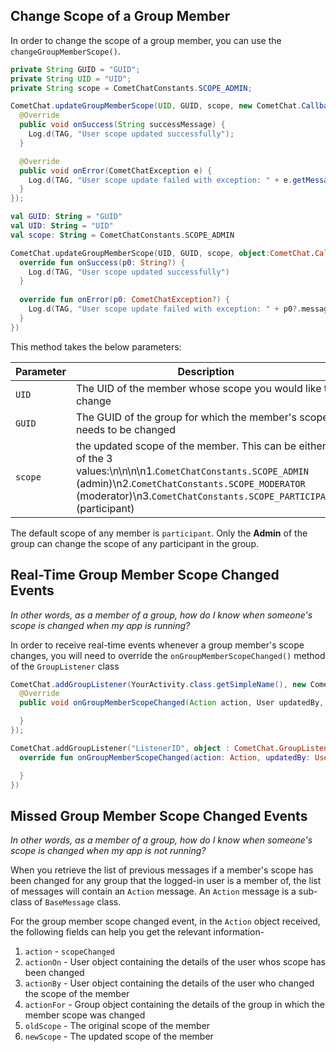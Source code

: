 ## Change Scope of a Group Member

In order to change the scope of a group member, you can use the `changeGroupMemberScope()`.

```java
private String GUID = "GUID";
private String UID = "UID";
private String scope = CometChatConstants.SCOPE_ADMIN;

CometChat.updateGroupMemberScope(UID, GUID, scope, new CometChat.CallbackListener<String>() {
  @Override
  public void onSuccess(String successMessage) {
    Log.d(TAG, "User scope updated successfully");
  }

  @Override
  public void onError(CometChatException e) {
    Log.d(TAG, "User scope update failed with exception: " + e.getMessage());
  }
});
```

```kotlin
val GUID: String = "GUID"
val UID: String = "UID"
val scope: String = CometChatConstants.SCOPE_ADMIN

CometChat.updateGroupMemberScope(UID, GUID, scope, object:CometChat.CallbackListener<String>(){
  override fun onSuccess(p0: String?) {
    Log.d(TAG, "User scope updated successfully")
  }
  
  override fun onError(p0: CometChatException?) {
    Log.d(TAG, "User scope update failed with exception: " + p0?.message)
  }
})
```



This method takes the below parameters:

| Parameter | Description | 
| ---- | ---- | 
| `UID` | The UID of the member whose scope you would like to change | 
| `GUID` | The GUID of the group for which the member's scope needs to be changed | 
| `scope` | the updated scope of the member. This can be either of the 3 values:\n\n\n\n1.`CometChatConstants.SCOPE_ADMIN` (admin)\n2.`CometChatConstants.SCOPE_MODERATOR` (moderator)\n3.`CometChatConstants.SCOPE_PARTICIPANT` (participant) | 


The default scope of any member is `participant`. Only the **Admin** of the group can change the scope of any participant in the group.

## Real-Time Group Member Scope Changed Events

_In other words, as a member of a group, how do I know when someone's scope is changed when my app is running?_

In order to receive real-time events whenever a group member's scope changes, you will need to override the `onGroupMemberScopeChanged()` method of the `GroupListener` class

```java
CometChat.addGroupListener(YourActivity.class.getSimpleName(), new CometChat.GroupListener() {
  @Override
  public void onGroupMemberScopeChanged(Action action, User updatedBy, User updatedUser, String scopeChangedTo, String scopeChangedFrom, Group group) {

  }
});
```

```kotlin
CometChat.addGroupListener("ListenerID", object : CometChat.GroupListener() {
  override fun onGroupMemberScopeChanged(action: Action, updatedBy: User, updatedUser: User, scopeChangedTo: String, scopeChangedFrom: String, group: Group) {

  }
})
```



## Missed Group Member Scope Changed Events

_In other words, as a member of a group, how do I know when someone's scope is changed when my app is not running?_

When you retrieve the list of previous messages if a member's scope has been changed for any group that the logged-in user is a member of, the list of messages will contain an `Action` message. An `Action` message is a sub-class of `BaseMessage` class.

For the group member scope changed event, in the `Action` object received, the following fields can help you get the relevant information-

1. `action` - `scopeChanged`
2. `actionOn` - User object containing the details of the user whos scope has been changed
3. `actionBy` - User object containing the details of the user who changed the scope of the member
4. `actionFor` - Group object containing the details of the group in which the member scope was changed
5. `oldScope` - The original scope of the member
6. `newScope` - The updated scope of the member